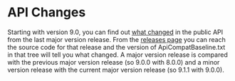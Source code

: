 # API Changes

Starting with version 9.0, you can find out [what changed](https://raw.githubusercontent.com/AutoMapper/AutoMapper/master/src/AutoMapper/ApiCompatBaseline.txt) in the public API from the last major version release.
From the [releases page](https://github.com/LuckyPennySoftware/AutoMapper/releases) you can reach the source code for that release and the version of ApiCompatBaseline.txt in that tree will tell you what changed.
A major version release is compared with the previous major version release (so 9.0.0 with 8.0.0) and a minor version release with the current major version release (so 9.1.1 with 9.0.0).